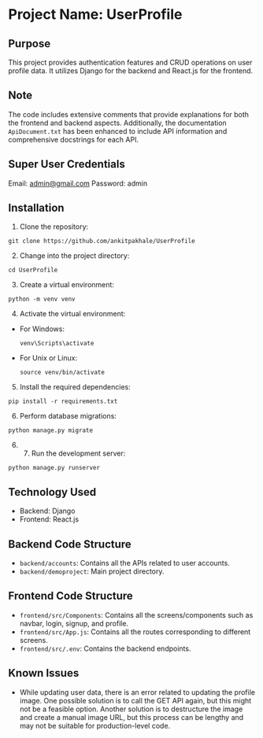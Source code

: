 # Project Name: UserProfile

## Purpose
This project provides authentication features and CRUD operations on user profile data. It utilizes Django for the backend and React.js for the frontend.

## Note
The code includes extensive comments that provide explanations for both the frontend and backend aspects. Additionally, the documentation `ApiDocument.txt` has been enhanced to include API information and comprehensive docstrings for each API.

## Super User Credentials
Email: admin@gmail.com
Password: admin

## Installation

1. Clone the repository:

```
git clone https://github.com/ankitpakhale/UserProfile
```

2. Change into the project directory:

```
cd UserProfile
```

3. Create a virtual environment:

```
python -m venv venv
```

4. Activate the virtual environment:
- For Windows:
  ```
  venv\Scripts\activate
  ```
- For Unix or Linux:
  ```
  source venv/bin/activate
  ```

5. Install the required dependencies:

```
pip install -r requirements.txt
```

6. Perform database migrations:
```
python manage.py migrate
```

6. 7. Run the development server:
```
python manage.py runserver
```

## Technology Used
- Backend: Django
- Frontend: React.js

## Backend Code Structure
- `backend/accounts`: Contains all the APIs related to user accounts.
- `backend/demoproject`: Main project directory.

## Frontend Code Structure
- `frontend/src/Components`: Contains all the screens/components such as navbar, login, signup, and profile.
- `frontend/src/App.js`: Contains all the routes corresponding to different screens.
- `frontend/src/.env`: Contains the backend endpoints.

## Known Issues
- While updating user data, there is an error related to updating the profile image. One possible solution is to call the GET API again, but this might not be a feasible option. Another solution is to destructure the image and create a manual image URL, but this process can be lengthy and may not be suitable for production-level code.





